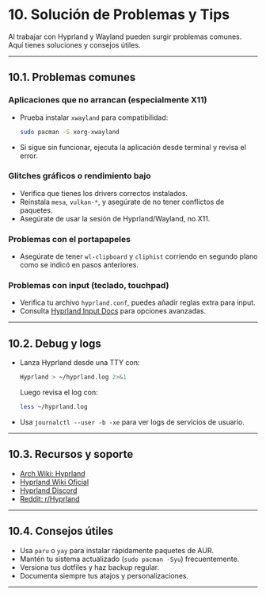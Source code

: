 # 10. Solución de Problemas y Tips

Al trabajar con Hyprland y Wayland pueden surgir problemas comunes. Aquí tienes soluciones y consejos útiles.

---

## 10.1. Problemas comunes

### Aplicaciones que no arrancan (especialmente X11)

- Prueba instalar `xwayland` para compatibilidad:
  ```sh
  sudo pacman -S xorg-xwayland
  ```
- Si sigue sin funcionar, ejecuta la aplicación desde terminal y revisa el error.

### Glitches gráficos o rendimiento bajo

- Verifica que tienes los drivers correctos instalados.
- Reinstala `mesa`, `vulkan-*`, y asegúrate de no tener conflictos de paquetes.
- Asegúrate de usar la sesión de Hyprland/Wayland, no X11.

### Problemas con el portapapeles

- Asegúrate de tener `wl-clipboard` y `cliphist` corriendo en segundo plano como se indicó en pasos anteriores.

### Problemas con input (teclado, touchpad)

- Verifica tu archivo `hyprland.conf`, puedes añadir reglas extra para input.
- Consulta [Hyprland Input Docs](https://wiki.hyprland.org/Configuring/Variables/#input) para opciones avanzadas.

---

## 10.2. Debug y logs

- Lanza Hyprland desde una TTY con:
  ```sh
  Hyprland > ~/hyprland.log 2>&1
  ```
  Luego revisa el log con:
  ```sh
  less ~/hyprland.log
  ```
- Usa `journalctl --user -b -xe` para ver logs de servicios de usuario.

---

## 10.3. Recursos y soporte

- [Arch Wiki: Hyprland](https://wiki.archlinux.org/title/Hyprland)
- [Hyprland Wiki Oficial](https://wiki.hyprland.org/)
- [Hyprland Discord](https://discord.gg/hyprland)
- [Reddit: r/Hyprland](https://www.reddit.com/r/hyprland/)

---

## 10.4. Consejos útiles

- Usa `paru` o `yay` para instalar rápidamente paquetes de AUR.
- Mantén tu sistema actualizado (`sudo pacman -Syu`) frecuentemente.
- Versiona tus dotfiles y haz backup regular.
- Documenta siempre tus atajos y personalizaciones.

---
